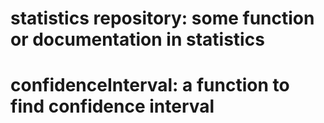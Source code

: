 # statistics repository: some function or documentation in statistics
# confidenceInterval: a function to find confidence interval
